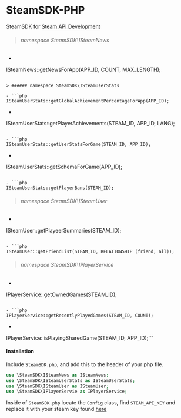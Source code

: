 # SteamSDK-PHP

SteamSDK for [Steam API Development](http://steamcommunity.com/dev)

> ###### namespace SteamSDK\ISteamNews
- ```php
ISteamNews::getNewsForApp(APP_ID, COUNT, MAX_LENGTH);
```

> ###### namespace SteamSDK\ISteamUserStats

- ```php
ISteamUserStats::getGlobalAchievementPercentageForApp(APP_ID);
```

- ```php
ISteamUserStats::getPlayerAchievements(STEAM_ID, APP_ID, LANG);
```

- ```php
ISteamUserStats::getUserStatsForGame(STEAM_ID, APP_ID);
```

- ```php
ISteamUserStats::getSchemaForGame(APP_ID);
```

- ```php
ISteamUserStats::getPlayerBans(STEAM_ID);
```

> ###### namespace SteamSDK\ISteamUser

- ```php
ISteamUser::getPlayeerSummaries(STEAM_ID);
```

- ```php
ISteamUser::getFriendList(STEAM_ID, RELATIONSHIP (friend, all));
```

> ###### namespace SteamSDK\IPlayerService

- ```php
IPlayerService::getOwnedGames(STEAM_ID);
```

- ```php
IPlayerService::getRecentlyPlayedGames(STEAM_ID, COUNT);
```

- ```php
IPlayerService::isPlayingSharedGame(STEAM_ID, APP_ID);```

#### Installation

Include ```SteamSDK.php```, and add this to the header of your php file.

```php
use \SteamSDK\ISteamNews as ISteamNews;
use \SteamSDK\ISteamUserStats as ISteamUserStats;
use \SteamSDK\ISteamUser as ISteamUser;
use \SteamSDK\IPlayerServie as IPlayerService;
```

Inside of ```SteamSDK.php``` locate the ```Config``` class, find ```STEAM_API_KEY``` and replace it with your steam key found [here](http://steamcommunity.com/dev/apikey)
